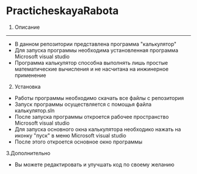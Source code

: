 # PracticheskayaRabota
1. Описание
----------------------------------------------------------
* В данном репозитории представлена программа "калькулятор"
* Для запуска программы необходима установленная программа Microsoft visual studio
* Программа калькулятор способна выполнять лишь простые математические вычисления и не насчитана на инжинерное применение

2. Установка
* Работы программы необходимо скачать все файлы с репозитория
* Запуск программы осуществляется с помощья файла калькулятор.sln
* После запуска программы откроется рабочее пространство Microsoft visual studio
* Для запуска основного окна калькулятора необходико нажать на иконку "пуск" в меню Microsoft visual studio
* После этого откроется основное окно программы 

3.Дополнительно
* Вы можете редактировать и улучшать код по своему желанию
